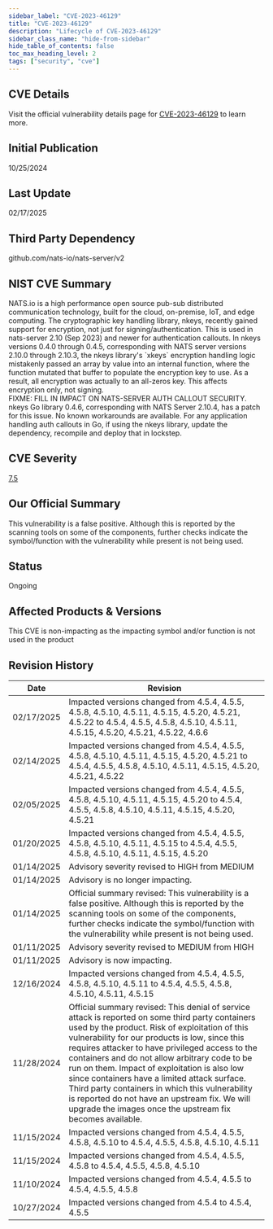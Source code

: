 ```yaml
---
sidebar_label: "CVE-2023-46129"
title: "CVE-2023-46129"
description: "Lifecycle of CVE-2023-46129"
sidebar_class_name: "hide-from-sidebar"
hide_table_of_contents: false
toc_max_heading_level: 2
tags: ["security", "cve"]
---
```


## CVE Details

Visit the official vulnerability details page for [CVE-2023-46129](https://nvd.nist.gov/vuln/detail/cve-2023-46129) to learn more.

## Initial Publication

10/25/2024

## Last Update

02/17/2025

## Third Party Dependency 

github.com/nats-io/nats-server/v2


## NIST CVE Summary

NATS.io is a high performance open source pub-sub distributed communication technology, built for the cloud, on-premise, IoT, and edge computing. The cryptographic key handling library, nkeys, recently gained support for encryption, not just for signing/authentication. This is used in nats-server 2.10 (Sep 2023) and newer for authentication callouts. In nkeys versions 0.4.0 through 0.4.5, corresponding with NATS server versions 2.10.0 through 2.10.3, the nkeys library's \`xkeys\` encryption handling logic mistakenly passed an array by value into an internal function, where the function mutated that buffer to populate the encryption key to use. As a result, all encryption was actually to an all-zeros key. This affects encryption only, not signing.  
FIXME: FILL IN IMPACT ON NATS-SERVER AUTH CALLOUT SECURITY. nkeys Go library 0.4.6, corresponding with NATS Server 2.10.4, has a patch for this issue. No known workarounds are available. For any application handling auth callouts in Go, if using the nkeys library, update the dependency, recompile and deploy that in lockstep.

## CVE Severity

[7.5](https://nvd.nist.gov/vuln/detail/cve-2023-46129)

## Our Official Summary

This vulnerability is a false positive. Although this is reported by the scanning tools on some of the components, further checks indicate the symbol/function with the vulnerability while present is not being used.

## Status

Ongoing

## Affected Products & Versions

This CVE is non-impacting as the impacting symbol and/or function is not used in the product


## Revision History

| Date | Revision |
| --- | --- |
| 02/17/2025 | Impacted versions changed from 4.5.4, 4.5.5, 4.5.8, 4.5.10, 4.5.11, 4.5.15, 4.5.20, 4.5.21, 4.5.22 to 4.5.4, 4.5.5, 4.5.8, 4.5.10, 4.5.11, 4.5.15, 4.5.20, 4.5.21, 4.5.22, 4.6.6 |
| 02/14/2025 | Impacted versions changed from 4.5.4, 4.5.5, 4.5.8, 4.5.10, 4.5.11, 4.5.15, 4.5.20, 4.5.21 to 4.5.4, 4.5.5, 4.5.8, 4.5.10, 4.5.11, 4.5.15, 4.5.20, 4.5.21, 4.5.22 |
| 02/05/2025 | Impacted versions changed from 4.5.4, 4.5.5, 4.5.8, 4.5.10, 4.5.11, 4.5.15, 4.5.20 to 4.5.4, 4.5.5, 4.5.8, 4.5.10, 4.5.11, 4.5.15, 4.5.20, 4.5.21 |
| 01/20/2025 | Impacted versions changed from 4.5.4, 4.5.5, 4.5.8, 4.5.10, 4.5.11, 4.5.15 to 4.5.4, 4.5.5, 4.5.8, 4.5.10, 4.5.11, 4.5.15, 4.5.20 |
| 01/14/2025 | Advisory severity revised to HIGH from MEDIUM |
| 01/14/2025 | Advisory is no longer impacting. |
| 01/14/2025 | Official summary revised: This vulnerability is a false positive. Although this is reported by the scanning tools on some of the components, further checks indicate the symbol/function with the vulnerability while present is not being used. |
| 01/11/2025 | Advisory severity revised to MEDIUM from HIGH |
| 01/11/2025 | Advisory is now impacting. |
| 12/16/2024 | Impacted versions changed from 4.5.4, 4.5.5, 4.5.8, 4.5.10, 4.5.11 to 4.5.4, 4.5.5, 4.5.8, 4.5.10, 4.5.11, 4.5.15 |
| 11/28/2024 | Official summary revised: This denial of service attack is reported on some third party containers used by the product. Risk of exploitation of this vulnerability for our products is low, since this requires attacker to have privileged access to the containers and do not allow arbitrary code to be run on them. Impact of exploitation is also low since containers have a limited attack surface. Third party containers in which this vulnerability is reported do not have an upstream fix. We will upgrade the images once the upstream fix becomes available. |
| 11/15/2024 | Impacted versions changed from 4.5.4, 4.5.5, 4.5.8, 4.5.10 to 4.5.4, 4.5.5, 4.5.8, 4.5.10, 4.5.11 |
| 11/15/2024 | Impacted versions changed from 4.5.4, 4.5.5, 4.5.8 to 4.5.4, 4.5.5, 4.5.8, 4.5.10 |
| 11/10/2024 | Impacted versions changed from 4.5.4, 4.5.5 to 4.5.4, 4.5.5, 4.5.8 |
| 10/27/2024 | Impacted versions changed from 4.5.4 to 4.5.4, 4.5.5 |
